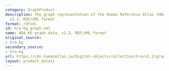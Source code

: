```yaml
---
category: GraphProduct
description: The graph representation of the Human Reference Atlas (HRA) dataset,
  v2.2, RDF/XML format
format: rdfxml
id: hra-kg.graph.xml
name: HRA KG graph data, v2.2, RDF/XML format
original_source:
- hra-kg
secondary_source:
- hra-kg
url: https://cdn.humanatlas.io/digital-objects/collection/hra/v2.2/graph.xml
layout: product_detail
---
```

